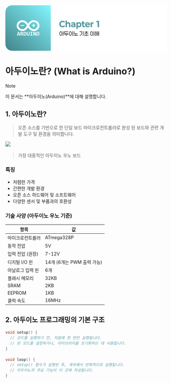 <img src="./header.png" />

# 아두이노란? (What is Arduino?)

> [!NOTE]
> 이 문서는 **아두이노(Arduino)**에 대해 설명합니다.

## 1. 아두이노란?

> 오픈 소스를 기반으로 한 단일 보드 마이크로컨트롤러로 완성 된 보드와 관련 개발 도구 및 환경을 의미합니다.

<img src="./src/arduino_uno.png" />

> 가장 대중적인 아두이노 우노 보드

### 특징

- 저렴한 가격
- 간편한 개발 환경
- 오픈 소스 하드웨어 및 소프트웨어
- 다양한 센서 및 부품과의 호환성

### 기술 사양 (아두이노 우노 기준)

| 항목 | 값 |
|---|---|
| 마이크로컨트롤러 | ATmega328P |
| 동작 전압 | 5V |
| 입력 전압 (권장) | 7-12V |
| 디지털 I/O 핀 | 14개 (6개는 PWM 출력 가능) |
| 아날로그 입력 핀 | 6개 |
| 플래시 메모리 | 32KB |
| SRAM | 2KB |
| EEPROM | 1KB |
| 클럭 속도 | 16MHz |

## 2. 아두이노 프로그래밍의 기본 구조

```cpp
void setup() {
  // 코드를 실행하기 전, 처음에 한 번만 실행됩니다.
  // 핀 모드를 설정하거나, 라이브러리를 초기화하는 데 사용됩니다.
}

void loop() {
  // setup() 함수가 실행된 후, 계속해서 반복적으로 실행됩니다.
  // 아두이노의 주요 기능이 이 곳에 작성됩니다.
}
```

